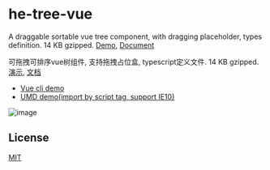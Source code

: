 # he-tree-vue
A draggable sortable vue tree component, with dragging placeholder, types definition. 14 KB gzipped. [Demo](https://he-tree-vue.phphe.com), [Document](https://he-tree-vue.phphe.com)

可拖拽可排序vue树组件, 支持拖拽占位盒, typescript定义文件. 14 KB gzipped. [演示](https://he-tree-vue.phphe.com/zh), [文档](https://he-tree-vue.phphe.com/zh)

* [Vue cli demo](https://codesandbox.io/s/vue-cli-and-he-tree-vue-example-k2d11)
* [UMD demo(import by script tag, support IE10)](https://jsfiddle.net/phphe/7zy4wvg6/12/)

![image](http://github.com/phphe/he-tree-vue/raw/master/public/demo.gif)

## License
[MIT](http://opensource.org/licenses/MIT)